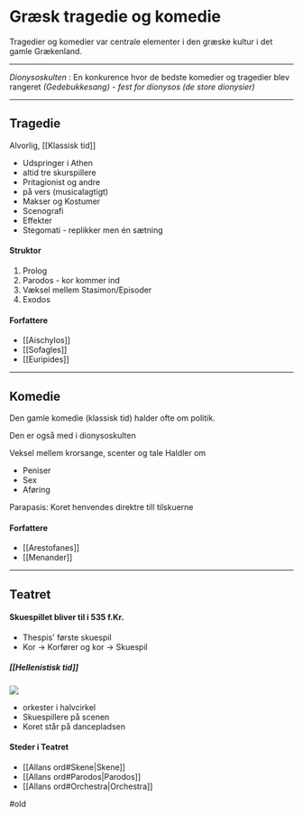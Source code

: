 # Græsk tragedie og komedie
Tragedier og komedier var centrale elementer i den græske kultur i det gamle Grækenland.

---

*Dionysoskulten* : En konkurence hvor de bedste komedier og tragedier blev rangeret
*(Gedebukkesang) - fest for dionysos (de store dionysier)*

---

## Tragedie
Alvorlig, [[Klassisk tid]]


- Udspringer i Athen
 - altid tre skurspillere
 - Pritagionist og andre
 - på vers (musicalagtigt)
 - Makser og Kostumer
 - Scenografi
 - Effekter
 - Stegomati - replikker men én sætning



 #### Struktor
 1. Prolog
 2. Parodos - kor kommer ind
 3. Væksel mellem Stasimon/Episoder
 4. Exodos


#### Forfattere
- [[Aischylos]]
- [[Sofagles]]
- [[Euripides]]


---

## Komedie
Den gamle komedie (klassisk tid) halder ofte om politik.

Den er også med i dionysoskulten

Veksel mellem krorsange, scenter og tale
Haldler om
- Peniser
- Sex
- Aføring

Parapasis: Koret henvendes direktre till tilskuerne

#### Forfattere
- [[Arestofanes]]
- [[Menander]]

---

## Teatret

#### Skuespillet bliver til i 535 f.Kr.
- Thespis' første skuespil
- Kor $\rightarrow$  Korfører og kor $\rightarrow$ Skuespil




##### [[Hellenistisk tid]]
![](http://klassisk.ribekatedralskole.dk/steder/epidauros/orchestraparti.jpg)

- orkester i halvcirkel
- Skuespillere på scenen
- Koret står på dancepladsen

#### Steder i Teatret
- [[Allans ord#Skene|Skene]]
- [[Allans ord#Parodos|Parodos]]
- [[Allans ord#Orchestra|Orchestra]]


#old




